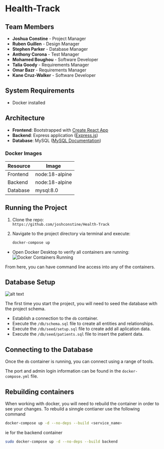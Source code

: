 # Health-Track

## Team Members

- **Joshua Constine** - Project Manager
- **Ruben Guillen** - Design Manager
- **Stephen Parker** - Database Manager
- **Anthony Corona** - Test Manager
- **Mohamed Boughou** - Software Developer
- **Talia Goody** - Requirements Manager
- **Omar Bazr** - Requirements Manager
- **Kane Cruz-Walker** - Software Developer

## System Requirements

- Docker installed

## Architecture

- **Frontend**: Bootstrapped with [Create React App](https://react.dev/)
- **Backend**: Express application ([Express.js](https://expressjs.com/))
- **Database**: MySQL ([MySQL Documentation](https://dev.mysql.com/doc/))

### Docker Images

| Resource   | Image             |
|------------|-------------------|
| Frontend   | node:18-alpine     |
| Backend    | node:18-alpine     |
| Database   | mysql:8.0          |

## Running the Project

1. Clone the repo:  
   `https://github.com/joshconstine/Health-Track`

2. Navigate to the project directory via terminal and execute:
   ```bash
   docker-compose up
- Open Docker Desktop to verify all containers are running:
![Docker Containers Running](<Screenshot 2024-09-06 at 14.54.04.png>)

From here, you can have command line access into any of the containers.

## Database Setup

![alt text](image.png)

The first time you start the project, you will need to seed the database with the project schema.

- Establish a connection to the `db` container.
- Execute the `/db/schema.sql` file to create all entities and relationships.
- Execute the `/db/seed/setup.sql` file to create add all aplication data.
- Execute the `/db/seed/patients.sql` file to insert the patient data.

## Connecting to the Database
Once the `db` container is running, you can connect using a range of tools.

The port and admin login information can be found in the `docker-compose.yml` file.


## Rebuilding containers

When working with docker, you will need to rebuild the container in order to see your changes. To rebuild a sinngle contianer use the following command


   ```bash
   docker-compose up -d --no-deps --build <service_name>
   ```


ie for the backend container
 
   ```bash
   sudo docker-compose up -d --no-deps --build backend
   ```

